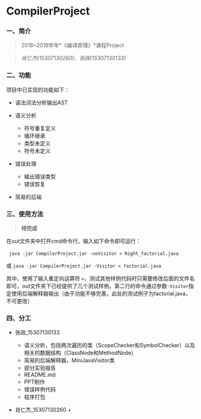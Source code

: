 # CompilerProject

### 一、简介

> 2018~2019学年*《编译原理》*课程Project

> *肖仁杰(15307130260)*、*张政(15307130133)*

### 二、功能

项目中已实现的功能如下：

+ 语法词法分析输出AST
+ 语义分析
    + 符号重复定义
    + 循环继承
    + 类型未定义
    + 符号未定义

+ 错误处理
    + 输出错误类型
    + 错误恢复

+ 简易的后端

### 三、使用方法

> **待完成**

在out文件夹中打开cmd命令行，输入如下命令即可运行：

​	``` java -jar CompilerProject.jar -noVisitor < Right_factorial.java```

或	```java -jar CompilerProject.jar -Visitor < factorial.java```

其中，使用了输入重定向运算符 ``` < ```，测试其他样例代码时只需要修改后面的文件名即可，out文件夹下已经提供了几个测试样例。第二行的命令通过参数```-Visitor```指定使用后端解释器输出（由于功能不够完善，此处的测试例子为factorial.java，不可更改）

### 四、分工

+ 张政_15307130133
    + 语义分析，包括两次遍历的类（ScopeChecker和SymbolChecker）以及相关的数据结构（ClassNode和MethodNode）
    + 简易的后端解释器，MiniJavaVisitor类
    + 部分实验报告
    + README.md
    + PPT制作
    + 错误样例代码
    + 程序打包

+ 肖仁杰_15307130260
    + 